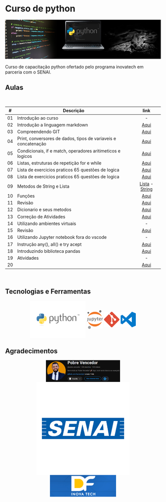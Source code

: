 # Curso de python

![Banner do curso com python logo](./assets/img/python-banner-classroom.png)

Curso de capacitação python ofertado pelo programa inovatech em parceria com o SENAI.



## Aulas
<br>

|#|Descrição|link|
|:-:|-|:-:|
|01| Introdução ao curso|-|
|02| Introdução a linguagem markdown|[Aqui](./aulaMarkdown.md)|
|03| Compreendendo GIT|[Aqui](./aulaGit.md)|
|04| Print, conversores de dados, tipos de variaveis e concatenação|[Aqui](./aula04/aula04.md)|
|05| Condicionais, if e match, operadores aritimeticos e logicos|[Aqui](./aulas/aula05/aula05.md)|
|06| Listas, estruturas de repetição for e while|[Aqui](./aulas/aula06/aula06.py)|
|07| Lista de exercicios praticos 65 questões de logica|[Aqui](./aulas/aula07/exercicios.md)|
|08| Lista de exercicios praticos 65 questões de logica|[Aqui](./aulas/aula07/exercicios.md)|
|09| Metodos de String e Lista |[Lista](./aulas/aula09/lista.py) - [String](./aulas/aula09/string.py)|
|10| Funções |[Aqui](./aulas/aula10/funcoes.py)|
|11| Revisão |[Aqui](./notebooks/revisao.ipynb)|
|12| Dicionario e seus metodos |[Aqui](./aulas/aula12/dicionario.ipynb)|
|13| Correção de Atividades |[Aqui](./algoritmos/)|
|14| Utilizando ambientes virtuais | - |
|15| Revisão |[Aqui](./notebooks/revisao.ipynb)|
|16| Utilizando Jupyter notebook fora do vscode | - |
|17| Instrução any(), all() e try acept |[Aqui](./notebooks/utilitarios.ipynb)|
|18| Introduzindo biblioteca pandas |[Aqui]()|
|19| Atividades | - |
|20| |[Aqui]()|

<br>

## Tecnologias e Ferramentas

<div style="display: inline_block" align=center>
    <img align="center" alt="logo python" height="120" src="./assets/img/python.png">
    <img align="center" alt="logo jupyter notebook" height="60" src="./assets/img/Jupyter_Logo.webp">
    <img align="center" alt="logo git" height="50" src="./assets/img/git.webp">
    <img align="center" alt="logo visual studio code" height="50" src="./assets/img/visual-studio-code-logo.png">
</div>

## Agradecimentos

<div style="display: inline_block" align=center>
    <a href="https://www.youtube.com/@pobre.vencedor?sub_confirmation=1" target="_blank">
        <img align="center" alt="logo do canl do youtube" height="70" src="./assets/img/pobre-vencedor.png"></a>
    <a href="https://www.sistemafibra.org.br/senai/" target="_blank">
        <img align="center" alt="logo do senai" height="300"  src="./assets/img/senai-logo-0.png"></a>
    <a href="https://www.sistemafibra.org.br/senai/educacao/inova-tech" target="_blank">
        <img align="center" alt="logo do programa inova tech" height="70" src="./assets/img/df-inova-tech.png"></a>

</div>
